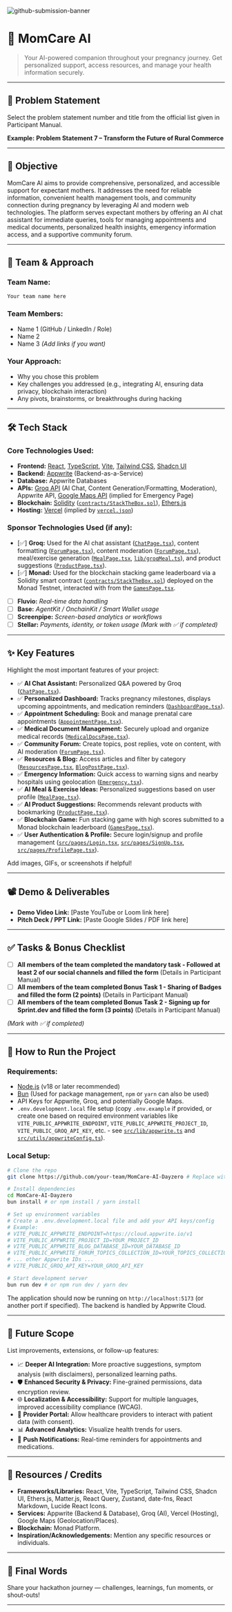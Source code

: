![github-submission-banner](https://github.com/user-attachments/assets/a1493b84-e4e2-456e-a791-ce35ee2bcf2f)

# 🚀 MomCare AI

> Your AI-powered companion throughout your pregnancy journey. Get personalized support, access resources, and manage your health information securely.

---

## 📌 Problem Statement

Select the problem statement number and title from the official list given in Participant Manual.

**Example:**
**Problem Statement 7 – Transform the Future of Rural Commerce**

---

## 🎯 Objective

MomCare AI aims to provide comprehensive, personalized, and accessible support for expectant mothers. It addresses the need for reliable information, convenient health management tools, and community connection during pregnancy by leveraging AI and modern web technologies. The platform serves expectant mothers by offering an AI chat assistant for immediate queries, tools for managing appointments and medical documents, personalized health insights, emergency information access, and a supportive community forum.

---

## 🧠 Team & Approach

### Team Name:
`Your team name here`

### Team Members:
- Name 1 (GitHub / LinkedIn / Role)
- Name 2
- Name 3
*(Add links if you want)*

### Your Approach:
- Why you chose this problem
- Key challenges you addressed (e.g., integrating AI, ensuring data privacy, blockchain interaction)
- Any pivots, brainstorms, or breakthroughs during hacking

---

## 🛠️ Tech Stack

### Core Technologies Used:
- **Frontend:** [React](https://reactjs.org/), [TypeScript](https://www.typescriptlang.org/), [Vite](https://vitejs.dev/), [Tailwind CSS](https://tailwindcss.com/), [Shadcn UI](https://ui.shadcn.com/)
- **Backend:** [Appwrite](https://appwrite.io/) (Backend-as-a-Service)
- **Database:** Appwrite Databases
- **APIs:** [Groq API](https://groq.com/) (AI Chat, Content Generation/Formatting, Moderation), Appwrite API, [Google Maps API](https://developers.google.com/maps) (implied for Emergency Page)
- **Blockchain:** [Solidity](https://soliditylang.org/) ([`contracts/StackTheBox.sol`](contracts/StackTheBox.sol)), [Ethers.js](https://ethers.io/)
- **Hosting:** [Vercel](https://vercel.com/) (implied by [`vercel.json`](vercel.json))

### Sponsor Technologies Used (if any):
- [✅] **Groq:** Used for the AI chat assistant ([`ChatPage.tsx`](src/pages/ChatPage.tsx)), content formatting ([`ForumPage.tsx`](src/pages/ForumPage.tsx)), content moderation ([`ForumPage.tsx`](src/pages/ForumPage.tsx)), meal/exercise generation ([`MealPage.tsx`](src/pages/MealPage.tsx), [`lib/groqMeal.ts`](src/lib/groqMeal.ts)), and product suggestions ([`ProductPage.tsx`](src/pages/ProductPage.tsx)).
- [✅] **Monad:** Used for the blockchain stacking game leaderboard via a Solidity smart contract ([`contracts/StackTheBox.sol`](contracts/StackTheBox.sol)) deployed on the Monad Testnet, interacted with from the [`GamesPage.tsx`](src/pages/GamesPage.tsx).
- [ ] **Fluvio:** _Real-time data handling_
- [ ] **Base:** _AgentKit / OnchainKit / Smart Wallet usage_
- [ ] **Screenpipe:** _Screen-based analytics or workflows_
- [ ] **Stellar:** _Payments, identity, or token usage_
*(Mark with ✅ if completed)*
---

## ✨ Key Features

Highlight the most important features of your project:

- ✅ **AI Chat Assistant:** Personalized Q&A powered by Groq ([`ChatPage.tsx`](src/pages/ChatPage.tsx)).
- ✅ **Personalized Dashboard:** Tracks pregnancy milestones, displays upcoming appointments, and medication reminders ([`DashboardPage.tsx`](src/pages/DashboardPage.tsx)).
- ✅ **Appointment Scheduling:** Book and manage prenatal care appointments ([`AppointmentPage.tsx`](src/pages/AppointmentPage.tsx)).
- ✅ **Medical Document Management:** Securely upload and organize medical records ([`MedicalDocsPage.tsx`](src/pages/MedicalDocsPage.tsx)).
- ✅ **Community Forum:** Create topics, post replies, vote on content, with AI moderation ([`ForumPage.tsx`](src/pages/ForumPage.tsx)).
- ✅ **Resources & Blog:** Access articles and filter by category ([`ResourcesPage.tsx`](src/pages/ResourcesPage.tsx), [`BlogPostPage.tsx`](src/pages/BlogPostPage.tsx)).
- ✅ **Emergency Information:** Quick access to warning signs and nearby hospitals using geolocation ([`Emergency.tsx`](src/pages/Emergency.tsx)).
- ✅ **AI Meal & Exercise Ideas:** Personalized suggestions based on user profile ([`MealPage.tsx`](src/pages/MealPage.tsx)).
- ✅ **AI Product Suggestions:** Recommends relevant products with bookmarking ([`ProductPage.tsx`](src/pages/ProductPage.tsx)).
- ✅ **Blockchain Game:** Fun stacking game with high scores submitted to a Monad blockchain leaderboard ([`GamesPage.tsx`](src/pages/GamesPage.tsx)).
- ✅ **User Authentication & Profile:** Secure login/signup and profile management ([`src/pages/Login.tsx`](src/pages/Login.tsx), [`src/pages/SignUp.tsx`](src/pages/SignUp.tsx), [`src/pages/ProfilePage.tsx`](src/pages/ProfilePage.tsx)).

Add images, GIFs, or screenshots if helpful!

---

## 📽️ Demo & Deliverables

- **Demo Video Link:** [Paste YouTube or Loom link here]
- **Pitch Deck / PPT Link:** [Paste Google Slides / PDF link here]

---

## ✅ Tasks & Bonus Checklist

- [ ] **All members of the team completed the mandatory task - Followed at least 2 of our social channels and filled the form** (Details in Participant Manual)
- [ ] **All members of the team completed Bonus Task 1 - Sharing of Badges and filled the form (2 points)** (Details in Participant Manual)
- [ ] **All members of the team completed Bonus Task 2 - Signing up for Sprint.dev and filled the form (3 points)** (Details in Participant Manual)

*(Mark with ✅ if completed)*

---

## 🧪 How to Run the Project

### Requirements:
- [Node.js](https://nodejs.org/) (v18 or later recommended)
- [Bun](https://bun.sh/) (Used for package management, `npm` or `yarn` can also be used)
- API Keys for Appwrite, Groq, and potentially Google Maps.
- `.env.development.local` file setup (copy `.env.example` if provided, or create one based on required environment variables like `VITE_PUBLIC_APPWRITE_ENDPOINT`, `VITE_PUBLIC_APPWRITE_PROJECT_ID`, `VITE_PUBLIC_GROQ_API_KEY`, etc. - see [`src/lib/appwrite.ts`](src/lib/appwrite.ts) and [`src/utils/appwriteConfig.ts`](src/utils/appwriteConfig.ts)).

### Local Setup:
```bash
# Clone the repo
git clone https://github.com/your-team/MomCare-AI-Dayzero # Replace with your actual repo URL

# Install dependencies
cd MomCare-AI-Dayzero
bun install # or npm install / yarn install

# Set up environment variables
# Create a .env.development.local file and add your API keys/config
# Example:
# VITE_PUBLIC_APPWRITE_ENDPOINT=https://cloud.appwrite.io/v1
# VITE_PUBLIC_APPWRITE_PROJECT_ID=YOUR_PROJECT_ID
# VITE_PUBLIC_APPWRITE_BLOG_DATABASE_ID=YOUR_DATABASE_ID
# VITE_PUBLIC_APPWRITE_FORUM_TOPICS_COLLECTION_ID=YOUR_TOPICS_COLLECTION_ID
# ... other Appwrite IDs ...
# VITE_PUBLIC_GROQ_API_KEY=YOUR_GROQ_API_KEY

# Start development server
bun run dev # or npm run dev / yarn dev
```

The application should now be running on `http://localhost:5173` (or another port if specified). The backend is handled by Appwrite Cloud.

---

## 🧬 Future Scope

List improvements, extensions, or follow-up features:

- 📈 **Deeper AI Integration:** More proactive suggestions, symptom analysis (with disclaimers), personalized learning paths.
- 🛡️ **Enhanced Security & Privacy:** Fine-grained permissions, data encryption review.
- 🌐 **Localization & Accessibility:** Support for multiple languages, improved accessibility compliance (WCAG).
- 🤝 **Provider Portal:** Allow healthcare providers to interact with patient data (with consent).
- 📊 **Advanced Analytics:** Visualize health trends for users.
- 🔔 **Push Notifications:** Real-time reminders for appointments and medications.

---

## 📎 Resources / Credits

- **Frameworks/Libraries:** React, Vite, TypeScript, Tailwind CSS, Shadcn UI, Ethers.js, Matter.js, React Query, Zustand, date-fns, React Markdown, Lucide React Icons.
- **Services:** Appwrite (Backend & Database), Groq (AI), Vercel (Hosting), Google Maps (Geolocation/Places).
- **Blockchain:** Monad Platform.
- **Inspiration/Acknowledgements:** Mention any specific resources or individuals.

---

## 🏁 Final Words

Share your hackathon journey — challenges, learnings, fun moments, or shout-outs!

---